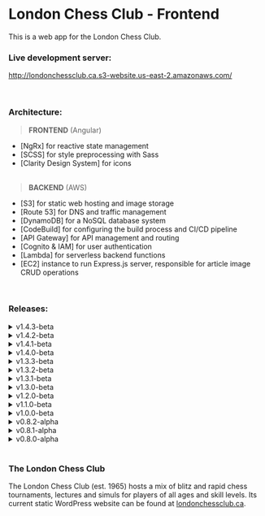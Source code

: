 # London Chess Club - Frontend

<p>
This is a web app for the London Chess Club.
</p>

### Live development server:

http://londonchessclub.ca.s3-website.us-east-2.amazonaws.com/

<br />

### Architecture:

> <b>FRONTEND</b> (Angular)

- [NgRx] for reactive state management
- [SCSS] for style preprocessing with Sass
- [Clarity Design System] for icons
  <br /><br />

> <b>BACKEND</b> (AWS)

- [S3] for static web hosting and image storage
- [Route 53] for DNS and traffic management
- [DynamoDB] for a NoSQL database system
- [CodeBuild] for configuring the build process and CI/CD pipeline
- [API Gateway] for API management and routing
- [Cognito & IAM] for user authentication
- [Lambda] for serverless backend functions
- [EC2] instance to run Express.js server, responsible for article image CRUD operations

<br />

### Releases:

<details>
<summary style="cursor: pointer">v1.4.3-beta</summary>

**Released on November TBD, 2023**

<h4>Features</h4>
- [Alert] Display next event as a banner with option to link to that particular event on the Schedule screen

<h4>Refactor / Chores</h4>
- [Core] Create a formatDate pipe that invokes the formatDate util function

</details>

<details>
<summary style="cursor: pointer">v1.4.2-beta</summary>

**Released on November 16th, 2023**

<h4>Features</h4>
- [Change Password] Automatically log in after a successful password change, redirect user to home page, and hide sensitive information from Redux Devtools
- [Core] Improve how images are displayed on small devices

<h4>Fixes</h4>
- [Core] Fix bug preventing user from accessing add member, add article and add event screens
- [Articles] Fix bug causing 'Last edited: Invalid Date' to be displayed after creating a new article

</details>

<details>
<summary style="cursor: pointer">v1.4.1-beta</summary>

**Released on November 15th, 2023**

<h4>Features</h4>
- [About Screen] Add tables for executive committee and board of directors
- [Members Screen] Fix table column widths for all breakpoints to prevent layout shifts when sorting and awkward gaps between columns

<h4>Fixes</h4>
- [Champion Screen] Fix some small layout bugs
- [Nav] Fix bug preventing user menu to open

</details>

<details>
<summary style="cursor: pointer">v1.4.0-beta</summary>

**Released on November 13th, 2023**

<h4>Features</h4>

- [Core] Overhaul layout upgrades on all screens

<h4>Refactor / Chores</h4>

- [Core] Implement power-of-2 't-shirt size' naming conventions for spacing style rules, including paddings, margins and flex gaps
- [Core] Update some copy
- [Core] Remove unnecessary/ unused style sheet partials

</details>

<details>
<summary style="cursor: pointer">v1.3.3-beta</summary>

**Released on November 5th, 2023**

<h4>Features</h4>

- [Core] Update production environment variable for article images endpoint to not include port number now that nginx reverse proxy is set up

</details>

<details>
<summary style="cursor: pointer">v1.3.2-beta</summary>

**Released on November 4th, 2023**

<h4>Features</h4>

- [Core] Update production environment variable for article images endpoint to use IP address of server running on the new EC2 instance

</details>

<details>
<summary style="cursor: pointer">v1.3.1-beta</summary>

**Released on November 1st, 2023**

<h4>Refactor / Chores</h4>

- [Core] Update README and .gitignore files

</details>

<details>
<summary style="cursor: pointer">v1.3.0-beta</summary>

**Released on October 30th, 2023**

<h4>Features</h4>

- [Articles] Support banner images for articles
- [Articles] Create an Article Viewer screen to display the entire article whenever one is selected in the Article Grid
- [Articles] Remove unnecessary 'subtitle' field
- [Core] Improve screen layouts for XL-wide devices
- [Core] Improve truncation logic and support truncation by line count
- [Toasts] Modify all toast titles to make them more distinct from notification descriptions directly below

<h4>Refactor / Chores</h4>

- [Core] Use generic types for ServiceResponse's payload property for better type safety

<h4>Fixes</h4>

- [Core] Fix bug causing forms to submit twice when using the 'enter' key
- [Change Password] Fix bug preventing new password from being sent to the server

</details>

<details>
<summary style="cursor: pointer">v1.2.0-beta</summary>

**Released on October 4th, 2023**

<h4>Features</h4>

- [Core] Support submitting via 'enter' key in all forms
- [Change Password] Add ability to return to the previous page and request a new code after an email has already been entered

<h4>Refactor / Chores</h4>

- [Core] Simplify handling of form validation messages

<h4>Fixes</h4>

- [Core] Revert changes to algorithm of 'kebabize' helper function, ensuring that the correct CSS classes are added in the Members Table component
- [Core] Ensure all validator functions work as expected again, after major code refactor in the previous release

</details>

<details>
<summary style="cursor: pointer">v1.1.0-beta</summary>

**Released on August 31st, 2023**

<h4>Features</h4>

- [About] Embed Google Maps map of club location

<h4>Refactor / Chores</h4>

- [Core] Enforce strict typing and apply better formatting in all files using new ESLint, Prettier and Beautify set up
- [Core] Update and clean up this README file
- [Core] Ensure all functions have an explicit return type

</details>

<details>
<summary style="cursor: pointer">v1.0.0-beta</summary>

**Released on September 26th, 2022**

<h4>Refactor / Chores</h4>

- [Core] Clean up comments throughout codebase
- [Core] Add any missing information to this README file

<h4>Bug Fixes</h4>

- [Core] Revert accidental removal of DevTools module property 'logOnly' to re-disable all but logs when in a production environment

</details>

<details>
<summary style="cursor: pointer">v0.8.2-alpha</summary>

**Released on September 22nd, 2022**

<h4>Features</h4>

- [Articles] Add 'date created' and 'date edited' information to article cards
- [Schedule] Improve date formatting in schedule component
- [Core] Centre admin control links displayed above the schedule, members, and article-grid components
- [Core] Sanitize any actions in NgRx DevTools that include sensitive information

<h4>Refactor / Chores</h4>

- [Articles] Remove any unused code from article-grid and article-form components and resize the cards that make up the article-grid
- [Core] Clean up .gitignore file

</details>

<details>
<summary style="cursor: pointer">v0.8.1-alpha</summary>

**Released on September 13th, 2022**

<h4>Features</h4>

- [Core] Implement custom trackBy function to improve performance of ngFor directive's tracking algorithm

<h4>Refactor / Chores</h4>

- [Core] Wrap createEffect() callbacks with 'return' for easier debugging

<h4>Bug Fixes</h4>

- [Schedule] Correct faulty date format conversions used in schedule component

</details>

<details>
<summary style="cursor: pointer">v0.8.0-alpha</summary>

**Released on September 8th, 2022**

<h4>Features</h4>

- [Core] Integrate an NgRx (redux-based) infrastructure for state management
- [Core] Integrate various backend solutions through AWS, including: DynamoDB for a NoSQL database, Cognito and IAM for user authentication and authorization, API Gateway and Lambda functions for HTTP request manipulation and routing, S3 for static hosting, CodeBuild for an automated CI/CD pipeline triggered directly by GitHub PR merges, and Route 53 and CloudFront for DNS record management, CDN services, and traffic management
- [Core] Implement an assortment of basic UI/UX features, such as toast notifications, modals (pop-ups) for action confirmation, an alert bar at the top of the screen, and a loading spinner for when data is being fetched from the database
- [Nav] Implement a standard nav bar to route to the various pages available, including an icon-only view on smaller devices, and a user account section to house any account-specific information and actions
- [Auth] Implement user sign up, login, and change password flows, granting LCC committee members admin access to perform Create, Read, Update and Delete (CRUD) actions on any data which is regularly updated: currently members, articles, and scheduled events
- [Members] Implement basic members table and paginator components, fully fitted with sorting and filtering algorithms
- [Articles] _(Work in progress)_ Implement basic database CRUD functionality and a responsive grid layout for articles
- [Schedule] Implement basic CRUD functionality and a responsive table layout for all club events stored in the database
- [About] Create a responsive grid layout to organize the most commonly sought information about the club
- [Photo Gallery] Create a responsive grid layout to house photos from club meetings and club-organized events, including the functionality to enlarge photos in an image overlay 'preview' mode
- [Home] Create a responsive grid layout to showcase only the most pertinent information from other pages (such as only the next 4 events from the schedule, and a more limited amount of photos from the photo gallery)

</details>
<br />

### The London Chess Club

The London Chess Club (est. 1965) hosts a mix of blitz and rapid chess tournaments, lectures and simuls for players of all ages and skill levels. Its current static WordPress website can be found at [londonchessclub.ca](https://www.londonchessclub.ca).
